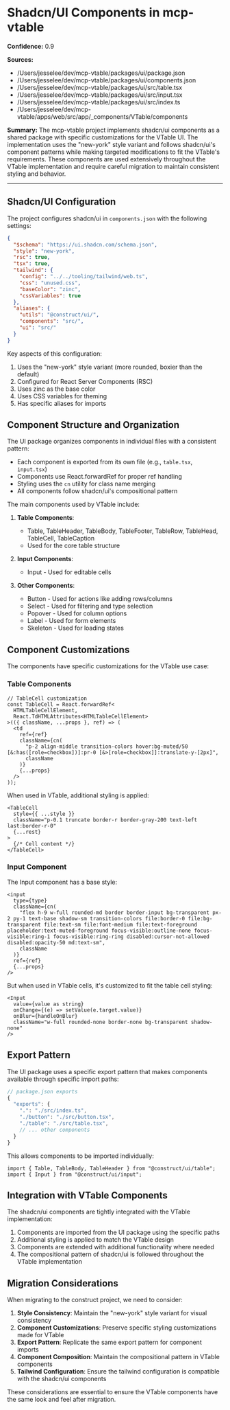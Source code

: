 # Shadcn/UI Components in mcp-vtable

**Confidence:** 0.9

**Sources:**

- /Users/jesselee/dev/mcp-vtable/packages/ui/package.json
- /Users/jesselee/dev/mcp-vtable/packages/ui/components.json
- /Users/jesselee/dev/mcp-vtable/packages/ui/src/table.tsx
- /Users/jesselee/dev/mcp-vtable/packages/ui/src/input.tsx
- /Users/jesselee/dev/mcp-vtable/packages/ui/src/index.ts
- /Users/jesselee/dev/mcp-vtable/apps/web/src/app/\_components/VTable/components

**Summary:**
The mcp-vtable project implements shadcn/ui components as a shared package with specific customizations for the VTable UI. The implementation uses the "new-york" style variant and follows shadcn/ui's component patterns while making targeted modifications to fit the VTable's requirements. These components are used extensively throughout the VTable implementation and require careful migration to maintain consistent styling and behavior.

---

## Shadcn/UI Configuration

The project configures shadcn/ui in `components.json` with the following settings:

```json
{
  "$schema": "https://ui.shadcn.com/schema.json",
  "style": "new-york",
  "rsc": true,
  "tsx": true,
  "tailwind": {
    "config": "../../tooling/tailwind/web.ts",
    "css": "unused.css",
    "baseColor": "zinc",
    "cssVariables": true
  },
  "aliases": {
    "utils": "@construct/ui/",
    "components": "src/",
    "ui": "src/"
  }
}
```

Key aspects of this configuration:

1. Uses the "new-york" style variant (more rounded, boxier than the default)
2. Configured for React Server Components (RSC)
3. Uses zinc as the base color
4. Uses CSS variables for theming
5. Has specific aliases for imports

## Component Structure and Organization

The UI package organizes components in individual files with a consistent pattern:

- Each component is exported from its own file (e.g., `table.tsx`, `input.tsx`)
- Components use React.forwardRef for proper ref handling
- Styling uses the `cn` utility for class name merging
- All components follow shadcn/ui's compositional pattern

The main components used by VTable include:

1. **Table Components**:

   - Table, TableHeader, TableBody, TableFooter, TableRow, TableHead, TableCell, TableCaption
   - Used for the core table structure

2. **Input Components**:

   - Input - Used for editable cells

3. **Other Components**:
   - Button - Used for actions like adding rows/columns
   - Select - Used for filtering and type selection
   - Popover - Used for column options
   - Label - Used for form elements
   - Skeleton - Used for loading states

## Component Customizations

The components have specific customizations for the VTable use case:

### Table Components

```tsx
// TableCell customization
const TableCell = React.forwardRef<
  HTMLTableCellElement,
  React.TdHTMLAttributes<HTMLTableCellElement>
>(({ className, ...props }, ref) => (
  <td
    ref={ref}
    className={cn(
      "p-2 align-middle transition-colors hover:bg-muted/50 [&:has([role=checkbox])]:pr-0 [&>[role=checkbox]]:translate-y-[2px]",
      className
    )}
    {...props}
  />
));
```

When used in VTable, additional styling is applied:

```tsx
<TableCell
  style={{ ...style }}
  className="p-0.1 truncate border-r border-gray-200 text-left last:border-r-0"
  {...rest}
>
  {/* Cell content */}
</TableCell>
```

### Input Component

The Input component has a base style:

```tsx
<input
  type={type}
  className={cn(
    "flex h-9 w-full rounded-md border border-input bg-transparent px-2 py-1 text-base shadow-sm transition-colors file:border-0 file:bg-transparent file:text-sm file:font-medium file:text-foreground placeholder:text-muted-foreground focus-visible:outline-none focus-visible:ring-1 focus-visible:ring-ring disabled:cursor-not-allowed disabled:opacity-50 md:text-sm",
    className
  )}
  ref={ref}
  {...props}
/>
```

But when used in VTable cells, it's customized to fit the table cell styling:

```tsx
<Input
  value={value as string}
  onChange={(e) => setValue(e.target.value)}
  onBlur={handleOnBlur}
  className="w-full rounded-none border-none bg-transparent shadow-none"
/>
```

## Export Pattern

The UI package uses a specific export pattern that makes components available through specific import paths:

```jsx
// package.json exports
{
  "exports": {
    ".": "./src/index.ts",
    "./button": "./src/button.tsx",
    "./table": "./src/table.tsx",
    // ... other components
  }
}
```

This allows components to be imported individually:

```tsx
import { Table, TableBody, TableHeader } from "@construct/ui/table";
import { Input } from "@construct/ui/input";
```

## Integration with VTable Components

The shadcn/ui components are tightly integrated with the VTable implementation:

1. Components are imported from the UI package using the specific paths
2. Additional styling is applied to match the VTable design
3. Components are extended with additional functionality where needed
4. The compositional pattern of shadcn/ui is followed throughout the VTable implementation

## Migration Considerations

When migrating to the construct project, we need to consider:

1. **Style Consistency**: Maintain the "new-york" style variant for visual consistency
2. **Component Customizations**: Preserve specific styling customizations made for VTable
3. **Export Pattern**: Replicate the same export pattern for component imports
4. **Component Composition**: Maintain the compositional pattern in VTable components
5. **Tailwind Configuration**: Ensure the tailwind configuration is compatible with the shadcn/ui components

These considerations are essential to ensure the VTable components have the same look and feel after migration.
